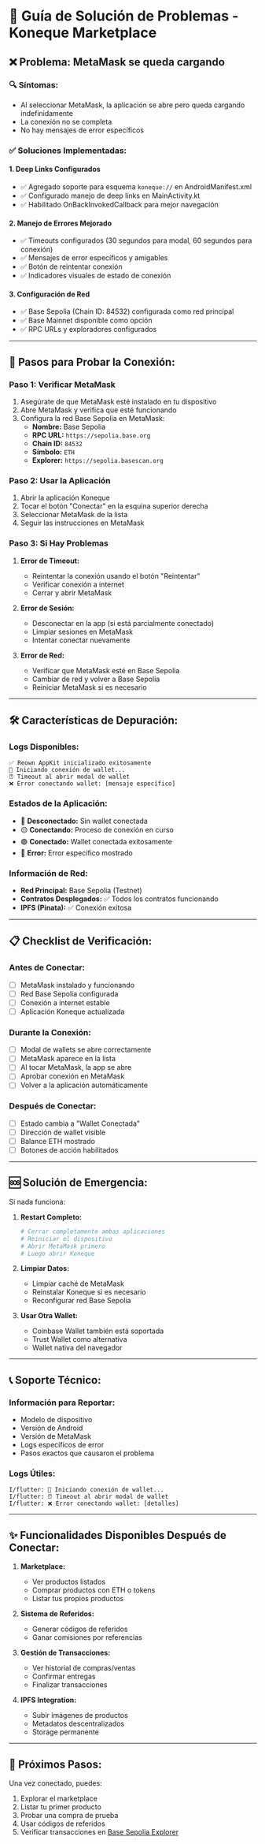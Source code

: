 # 🔧 Guía de Solución de Problemas - Koneque Marketplace

## ❌ Problema: MetaMask se queda cargando

### 🔍 **Síntomas:**
- Al seleccionar MetaMask, la aplicación se abre pero queda cargando indefinidamente
- La conexión no se completa
- No hay mensajes de error específicos

### ✅ **Soluciones Implementadas:**

#### 1. **Deep Links Configurados**
- ✅ Agregado soporte para esquema `koneque://` en AndroidManifest.xml
- ✅ Configurado manejo de deep links en MainActivity.kt
- ✅ Habilitado OnBackInvokedCallback para mejor navegación

#### 2. **Manejo de Errores Mejorado**
- ✅ Timeouts configurados (30 segundos para modal, 60 segundos para conexión)
- ✅ Mensajes de error específicos y amigables
- ✅ Botón de reintentar conexión
- ✅ Indicadores visuales de estado de conexión

#### 3. **Configuración de Red**
- ✅ Base Sepolia (Chain ID: 84532) configurada como red principal
- ✅ Base Mainnet disponible como opción
- ✅ RPC URLs y exploradores configurados

---

## 🚀 **Pasos para Probar la Conexión:**

### **Paso 1: Verificar MetaMask**
1. Asegúrate de que MetaMask esté instalado en tu dispositivo
2. Abre MetaMask y verifica que esté funcionando
3. Configura la red Base Sepolia en MetaMask:
   - **Nombre:** Base Sepolia
   - **RPC URL:** `https://sepolia.base.org`
   - **Chain ID:** `84532`
   - **Símbolo:** `ETH`
   - **Explorer:** `https://sepolia.basescan.org`

### **Paso 2: Usar la Aplicación**
1. Abrir la aplicación Koneque
2. Tocar el botón "Conectar" en la esquina superior derecha
3. Seleccionar MetaMask de la lista
4. Seguir las instrucciones en MetaMask

### **Paso 3: Si Hay Problemas**
1. **Error de Timeout:** 
   - Reintentar la conexión usando el botón "Reintentar"
   - Verificar conexión a internet
   - Cerrar y abrir MetaMask

2. **Error de Sesión:**
   - Desconectar en la app (si está parcialmente conectado)
   - Limpiar sesiones en MetaMask
   - Intentar conectar nuevamente

3. **Error de Red:**
   - Verificar que MetaMask esté en Base Sepolia
   - Cambiar de red y volver a Base Sepolia
   - Reiniciar MetaMask si es necesario

---

## 🛠️ **Características de Depuración:**

### **Logs Disponibles:**
```
✅ Reown AppKit inicializado exitosamente
🔗 Iniciando conexión de wallet...
⏰ Timeout al abrir modal de wallet
❌ Error conectando wallet: [mensaje específico]
```

### **Estados de la Aplicación:**
- 🔴 **Desconectado:** Sin wallet conectada
- 🟡 **Conectando:** Proceso de conexión en curso
- 🟢 **Conectado:** Wallet conectada exitosamente
- 🔴 **Error:** Error específico mostrado

### **Información de Red:**
- **Red Principal:** Base Sepolia (Testnet)
- **Contratos Desplegados:** ✅ Todos los contratos funcionando
- **IPFS (Pinata):** ✅ Conexión exitosa

---

## 📋 **Checklist de Verificación:**

### **Antes de Conectar:**
- [ ] MetaMask instalado y funcionando
- [ ] Red Base Sepolia configurada
- [ ] Conexión a internet estable
- [ ] Aplicación Koneque actualizada

### **Durante la Conexión:**
- [ ] Modal de wallets se abre correctamente
- [ ] MetaMask aparece en la lista
- [ ] Al tocar MetaMask, la app se abre
- [ ] Aprobar conexión en MetaMask
- [ ] Volver a la aplicación automáticamente

### **Después de Conectar:**
- [ ] Estado cambia a "Wallet Conectada"
- [ ] Dirección de wallet visible
- [ ] Balance ETH mostrado
- [ ] Botones de acción habilitados

---

## 🆘 **Solución de Emergencia:**

Si nada funciona:

1. **Restart Completo:**
   ```bash
   # Cerrar completamente ambas aplicaciones
   # Reiniciar el dispositivo
   # Abrir MetaMask primero
   # Luego abrir Koneque
   ```

2. **Limpiar Datos:**
   - Limpiar caché de MetaMask
   - Reinstalar Koneque si es necesario
   - Reconfigurar red Base Sepolia

3. **Usar Otra Wallet:**
   - Coinbase Wallet también está soportada
   - Trust Wallet como alternativa
   - Wallet nativa del navegador

---

## 📞 **Soporte Técnico:**

### **Información para Reportar:**
- Modelo de dispositivo
- Versión de Android
- Versión de MetaMask
- Logs específicos de error
- Pasos exactos que causaron el problema

### **Logs Útiles:**
```
I/flutter: 🔗 Iniciando conexión de wallet...
I/flutter: ⏰ Timeout al abrir modal de wallet
I/flutter: ❌ Error conectando wallet: [detalles]
```

---

## ✨ **Funcionalidades Disponibles Después de Conectar:**

1. **Marketplace:**
   - Ver productos listados
   - Comprar productos con ETH o tokens
   - Listar tus propios productos

2. **Sistema de Referidos:**
   - Generar códigos de referidos
   - Ganar comisiones por referencias

3. **Gestión de Transacciones:**
   - Ver historial de compras/ventas
   - Confirmar entregas
   - Finalizar transacciones

4. **IPFS Integration:**
   - Subir imágenes de productos
   - Metadatos descentralizados
   - Storage permanente

---

## 🎯 **Próximos Pasos:**

Una vez conectado, puedes:
1. Explorar el marketplace
2. Listar tu primer producto
3. Probar una compra de prueba
4. Usar códigos de referidos
5. Verificar transacciones en [Base Sepolia Explorer](https://sepolia.basescan.org)
